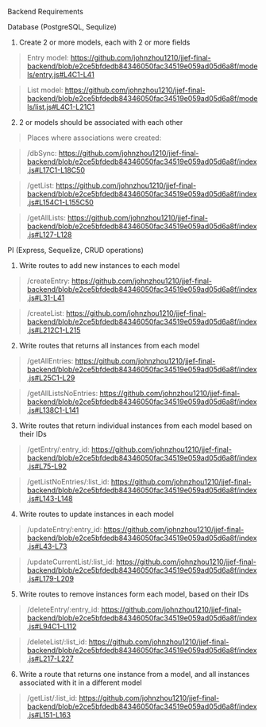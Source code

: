 Backend Requirements

Database (PostgreSQL, Sequlize)
  1. Create 2 or more models, each with 2 or more fields

  > Entry model: https://github.com/johnzhou1210/jjef-final-backend/blob/e2ce5bfdedb84346050fac34519e059ad05d6a8f/models/entry.js#L4C1-L41
  
  > List model: https://github.com/johnzhou1210/jjef-final-backend/blob/e2ce5bfdedb84346050fac34519e059ad05d6a8f/models/list.js#L4C1-L21C1

  2. 2 or models should be associated with each other
  > Places where associations were created:

  > /dbSync: https://github.com/johnzhou1210/jjef-final-backend/blob/e2ce5bfdedb84346050fac34519e059ad05d6a8f/index.js#L17C1-L18C50
  
  > /getList: https://github.com/johnzhou1210/jjef-final-backend/blob/e2ce5bfdedb84346050fac34519e059ad05d6a8f/index.js#L154C1-L155C50
  
  > /getAllLists: https://github.com/johnzhou1210/jjef-final-backend/blob/e2ce5bfdedb84346050fac34519e059ad05d6a8f/index.js#L127-L128

PI (Express, Sequelize, CRUD operations)
  1. Write routes to add new instances to each model

  > /createEntry: https://github.com/johnzhou1210/jjef-final-backend/blob/e2ce5bfdedb84346050fac34519e059ad05d6a8f/index.js#L31-L41
  
  > /createList: https://github.com/johnzhou1210/jjef-final-backend/blob/e2ce5bfdedb84346050fac34519e059ad05d6a8f/index.js#L212C1-L215

  2. Write routes that returns all instances from each model

  > /getAllEntries: https://github.com/johnzhou1210/jjef-final-backend/blob/e2ce5bfdedb84346050fac34519e059ad05d6a8f/index.js#L25C1-L29

  > /getAllListsNoEntries: https://github.com/johnzhou1210/jjef-final-backend/blob/e2ce5bfdedb84346050fac34519e059ad05d6a8f/index.js#L138C1-L141

  3. Write routes that return individual instances from each model based on their IDs

  > /getEntry/:entry_id: https://github.com/johnzhou1210/jjef-final-backend/blob/e2ce5bfdedb84346050fac34519e059ad05d6a8f/index.js#L75-L92

  > /getListNoEntries/:list_id: https://github.com/johnzhou1210/jjef-final-backend/blob/e2ce5bfdedb84346050fac34519e059ad05d6a8f/index.js#L143-L148

  4. Write routes to update instances in each model

  > /updateEntry/:entry_id: https://github.com/johnzhou1210/jjef-final-backend/blob/e2ce5bfdedb84346050fac34519e059ad05d6a8f/index.js#L43-L73

  > /updateCurrentList/:list_id: https://github.com/johnzhou1210/jjef-final-backend/blob/e2ce5bfdedb84346050fac34519e059ad05d6a8f/index.js#L179-L209

  5. Write routes to remove instances form each model, based on their IDs

  > /deleteEntry/:entry_id: https://github.com/johnzhou1210/jjef-final-backend/blob/e2ce5bfdedb84346050fac34519e059ad05d6a8f/index.js#L94C1-L112

  > /deleteList/:list_id: https://github.com/johnzhou1210/jjef-final-backend/blob/e2ce5bfdedb84346050fac34519e059ad05d6a8f/index.js#L217-L227
  
  6. Write a route that returns one instance from a model, and all instances associated with it in a different model

  > /getList/:list_id: https://github.com/johnzhou1210/jjef-final-backend/blob/e2ce5bfdedb84346050fac34519e059ad05d6a8f/index.js#L151-L163
